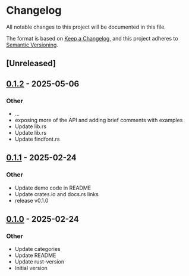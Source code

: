 # Changelog

All notable changes to this project will be documented in this file.

The format is based on [Keep a Changelog](https://keepachangelog.com/en/1.0.0/),
and this project adheres to [Semantic Versioning](https://semver.org/spec/v2.0.0.html).

## [Unreleased]

## [0.1.2](https://github.com/AllenDang/findfont-rs/compare/v0.1.1...v0.1.2) - 2025-05-06

### Other

- ...
- exposing more of the API and adding brief comments with examples
- Update lib.rs
- Update lib.rs
- Update findfont.rs

## [0.1.1](https://github.com/AllenDang/findfont-rs/compare/v0.1.0...v0.1.1) - 2025-02-24

### Other

- Update demo code in README
- Update crates.io and docs.rs links
- release v0.1.0

## [0.1.0](https://github.com/AllenDang/findfont-rs/releases/tag/v0.1.0) - 2025-02-24

### Other

- Update categories
- Update README
- Update rust-version
- Initial version

